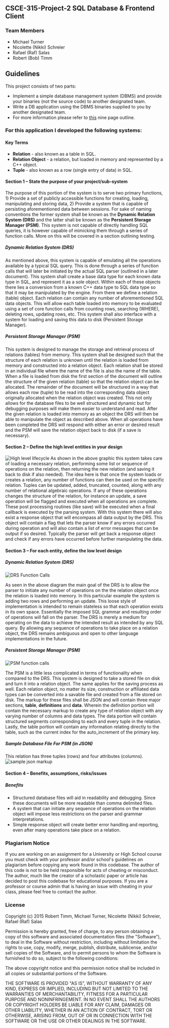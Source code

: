 ## CSCE-315-Project-2 SQL Database & Frontend Client

### Team Members
* Michael Turner
* Nicolette (Nikki) Schreier
* Rafael (Raf) Salas
* Robert (Bob) Timm

## Guidelines
This project consists of two parts:
* Implement a simple database management system (DBMS) and provide your binaries (not the source code) to another designated team.
* Write a DB application using the DBMS binaries supplied to you by another designated team.
* For more information please refer to [this](project-guidelines.pdf) nine page outline.

### For this application I developed the following systems:
#### Key Terms
* **Relation** - also known as a table in SQL.
* **Relation Object** - a relation, but loaded in memory and represented by a C++ object.
* **Tuple** - also known as a row (single entry of data) in SQL.

#### Section 1 – State the purpose of your project/sub-system
The purpose of this portion of the system is to serve two primary functions, 1) Provide a set of publicly accessible functions for creating, loading, manipulating and storing data, 2) Provide a system that is capable of persisting aforementioned data between sessions. For sake of naming conventions the former system shall be known as the **Dynamic Relation System (DRS)** and the latter shall be known as the **Persistent Storage Manager (PSM)**. This system is not capable of directly handling SQL queries, it is however capable of mimicking them through a series of function calls. More on this will be covered in a section outlining testing. 

##### Dynamic Relation System (DRS)
As mentioned above, this system is capable of emulating all the operations available by a typical SQL query. This is done through a series of function calls that will later be initiated by the actual SQL parser (outlined in a later document). This system shall create a base data type for each known data type in SQL, and represent it as a sole object. Within each of these objects there lies a conversion from a known C++ data type to SQL data type so that it may be manipulated by the engine. From there we define a relation (table) object. Each relation can contain any number of aforementioned SQL data objects. This will allow each table loaded into memory to be evaluated using a set of core function calls from counting rows, searching (WHERE), deleting rows, updating rows, etc. This system shall also interface with a system for loading and saving this data to disk (Persistent Storage Manager).

##### Persistent Storage Manager (PSM)
This system is designed to manage the storage and retrieval process of relations (tables) from memory. This system shall be designed such that the structure of each relation is unknown until the relation is loaded from memory and constructed into a relation object. Each relation shall be stored in an individual file where the name of the file is also the name of the table. When a file is loaded from disk the first section of the document will outline the structure of the given relation (table) so that the relation object can be allocated. The remainder of the document will be structured in a way that allows each row (tuple) to be read into the corresponding data object originally allocated when the relation object was created. This not only allows for the database files to be well structured and dynamic but for debugging purposes will make them easier to understand and read. After the given relation is loaded into memory as an object the DRS will then be able to manipulate the object as described above. When all operations have been completed the DRS will respond with either an error or desired result and the PSM will save the relation object back to disk (if a save is necessary).

#### Section 2 – Define the high level entities in your design
![High level lifecycle](docs/images/high-level-drs-psm.jpg)
As shown in the above graphic this system takes care of loading a necessary relation, performing some list or sequence of operations on the relation, then returning the new relation (and saving it back to disk if also needed). The idea here is that once the system loads or creates a relation, any number of functions can then be used on the specific relation. Tuples can be updated, added, truncated, counted, along with any number of relational algebraic operations. If any of these operations changes the structure of the relation, for instance an update, a save operation will be flagged and executed when all operations are complete. These post processing routines (like save) will be executed when a final callback is executed by the parsing system. With this system there will also exist a response object that will encompass all data output by the DRS. This object will contain a flag that lets the parser know if any errors occurred during operation and will also contain a list of error messages that can be output if so desired. Typically the parser will get back a response object and check if any errors have occurred before further manipulating the data. 

#### Section 3 – For each entity, define the low level design
##### Dynamic Relation System (DRS)
![DRS Function Calls](docs/images/drs-function-calls.jpg)

As seen in the above diagram the main goal of the DRS is to allow the parser to initiate any number of operations on the the relation object once the relation is loaded into memory. In this particular example  the system is adding two rows and performing an update. This loose style of implementation is intended to remain stateless so that each operation exists in its own space. Essentially the imposed SQL grammar and resulting order of operations will fall on the parser. The DRS is merely a medium for operating on the data to achieve the intended result as intended by any SQL query. By allowing any sequence of operations to take place on a relation object, the DRS remains ambiguous and open to other language implementations in the future. 
##### Persistent Storage Manager (PSM)
![PSM function calls](docs/images/psm-function-calls.jpg)

The PSM is a little less complicated in terms of functionality when compared to the DRS. This system is designed to take a stored file on disk and turn it into a relation object. The same applies for the saving process as well. Each relation object, no matter its size, construction or affiliated data types can be converted into a savable file and created from a file stored on disk. The markup for these files shall be JSON and will contain three major sections, **table**, **definitions** and **data**. Wherein the definition portion will contain the necessary markup to create any type of relation object with any varying number of columns and data types. The data portion will contain structured segments corresponding to each and every tuple in the relation. Lastly, the table portion will contain any information relating directly to the table, such as the current index for the auto_increment of the primary key.

##### Sample Database File For PSM (in JSON)
This relation has three tuples (rows) and four attributes (columns). 
![sample json markup](docs/images/sample-json-file.png)

#### Section 4 – Benefits, assumptions, risks/issues
##### Benefits
* Structured database files will aid in readability and debugging. Since these documents will be more readable than comma delimited files.
* A system that can initiate any sequence of operations on the relation object will impose less restrictions on the parser and grammar interpretations. 
* Simple response object will create better error handling and reporting, even after many operations take place on a relation.

### Plagiarism Notice
If you are working on an assignment for a University or High School course you must check with your professor and/or school's guidelines on plagiarism before copying any work found in this codebase. The author of this code is not to be held responsible for acts of cheating or misconduct. The author, much like the creator of a scholastic paper or article has decided to post this codebase for educational purposes. If you are a professor or course admin that is having an issue with cheating in your class, please feel free to contact the author.

### License
Copyright (c) 2015 Robert Timm, Michael Turner, Nicolette (Nikki) Schreier, Rafael (Raf) Salas

Permission is hereby granted, free of charge, to any person obtaining a copy of this software and associated documentation files (the "Software"), to deal in the Software without restriction, including without limitation the rights to use, copy, modify, merge, publish, distribute, sublicense, and/or sell copies of the Software, and to permit persons to whom the Software is furnished to do so, subject to the following conditions:

The above copyright notice and this permission notice shall be included in all copies or substantial portions of the Software.

THE SOFTWARE IS PROVIDED "AS IS", WITHOUT WARRANTY OF ANY KIND, EXPRESS OR IMPLIED, INCLUDING BUT NOT LIMITED TO THE WARRANTIES OF MERCHANTABILITY, FITNESS FOR A PARTICULAR PURPOSE AND NONINFRINGEMENT. IN NO EVENT SHALL THE AUTHORS OR COPYRIGHT HOLDERS BE LIABLE FOR ANY CLAIM, DAMAGES OR OTHER LIABILITY, WHETHER IN AN ACTION OF CONTRACT, TORT OR OTHERWISE, ARISING FROM, OUT OF OR IN CONNECTION WITH THE SOFTWARE OR THE USE OR OTHER DEALINGS IN THE SOFTWARE.
